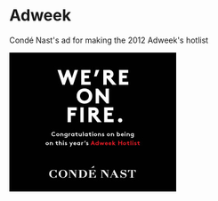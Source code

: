 # Adweek
Condé Nast's ad for making the 2012 Adweek's hotlist

![alt text](https://github.com/rindra/Adweek/blob/master/images/300x250/img9.jpg "Condé Nast ad for Adweek")
